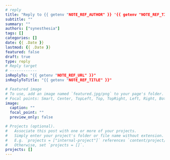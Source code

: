 ```yaml
---
# reply
title: "Reply to {{ getenv "NOTE_REF_AUTHOR" }} '{{ getenv "NOTE_REF_TITLE" }}'"
subtitle: ""
summary: ""
authors: ["synesthesia"]
tags: []
categories: []
date: {{ .Date }}
lastmod: {{ .Date }}
featured: false
draft: true
type: reply
# Reply target
# ------------
inReplyTo: "{{ getenv "NOTE_REF_URL" }}"
inReplyToTitle: "{{ getenv "NOTE_REF_TITLE" }}"

# Featured image
# To use, add an image named `featured.jpg/png` to your page's folder.
# Focal points: Smart, Center, TopLeft, Top, TopRight, Left, Right, BottomLeft, Bottom, BottomRight.
image:
  caption: ""
  focal_point: ""
  preview_only: false

# Projects (optional).
#   Associate this post with one or more of your projects.
#   Simply enter your project's folder or file name without extension.
#   E.g. `projects = ["internal-project"]` references `content/project/deep-learning/index.md`.
#   Otherwise, set `projects = []`.
projects: []
---
```

